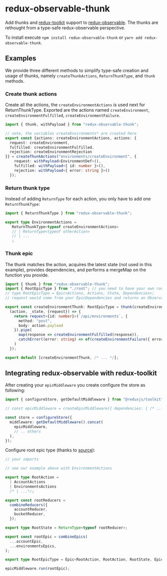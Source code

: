 # redux-observable-thunk
Add thunks and [redux-toolkit](https://redux-toolkit.js.org/) support to [redux-observable](https://redux-observable.js.org/). The thunks are rethought from a type-safe redux-observable perspective.

To install execute `npm install redux-observable-thunk` or `yarn add redux-observable-thunk`.

## Examples

We provide three different methods to simplify type-safe creation and usage of thunks, namely `createThunkActions`, `ReturnThunkType`, and `thunk` methods.

### Create thunk actions
Create all the actions, the `createEnvironmentActions` is used next for ReturnThunkType. Exported are the actions named `createEnvironment`, `createEnvironmentFulfilled`, `createEnvironmentFailure`.
```typescript
import { thunk, withPayload } from "redux-observable-thunk";

// note, the variables createEnvironments* are created here
export const {actions: createEnvironmentActions, actions: {
  request: createEnvironment, 
  fulfilled: createEnvironmentFulfilled, 
  rejection: createEnvironmentRejection
}} = createThunkActions("environments/createEnvironment", {
    request: withPayload<EnvironmentDef>(),
    fulfilled: withPayload<{ id: number }>(),
    rejection: withPayload<{ error: string }>()
  });
```

### Return thunk type
Instead of adding `ReturnType` for each action, you only have to add one `ReturnThunkType`:
```typescript
import { ReturnThunkType } from "redux-observable-thunk";

export type EnvironmentActions = 
   ReturnThunkType<typeof createEnvironmentActions>
   // | ReturnType<typeof otherAction>
   // | ...
   ;
```

### Thunk epic
The thunk matches the action, acquires the latest state (not used in this example), provides dependencies, and performs a mergeMap on the function you provide.

```typescript
import { thunk } from "redux-observable-thunk";
import { RootEpicType } from "./root"; // you need to have your own root epic type:
// type RootEpicType = Epic<Actions, Actions, State, Dependencies>;
// request would come from your EpicDependencies and returns an Observable otherwise you need to add from() from rxjs to wrap a promise

export const createEnvironmentThunk: RootEpicType = thunk(createEnvironment.match,
  (action, _state, {request}) => {
    return request<{id: number}>(`/api/environments`, {
      method: "post",
      body: action.payload
    }).pipe(
      map(response => createEnvironmentFulfilled(response)),
      catchError((error: string) => of(createEnvironmentFailure({ error })))
    )
  });

export default [createEnvironmentThunk, /* ... */];
```

## Integrating redux-observable with redux-toolkit

After creating your `epicMiddleware` you create configure the store as following:
```typescript
import { configureStore, getDefaultMiddleware } from "@reduxjs/toolkit";

// const epicMiddleware = createEpicMiddleware({ dependencies: { /* ... */ }});

const store = configureStore({
  middleware: getDefaultMiddleware().concat(
    epicMiddleware,
    // .. others
  ),
});
```

Configure root epic type (thanks to [source](https://github.com/redux-observable/redux-observable/issues/706#issue-551917922)):
```typescript
// your imports

// see our example above with EnvironmentActions

export type RootAction =
  | AccountActions
  | EnvironmentsActions
  /* | ...*/;

export const rootReducers =
  combineReducers({
    accountReducer,
    bucketReducer,
  });

export type RootState = ReturnType<typeof rootReducer>;

export const rootEpic = combineEpics(
  ...accountEpic,
  ...environmentsEpics,
);

export type RootEpicType = Epic<RootAction, RootAction, RootState, EpicDependencies>;

epicMiddleware.run(rootEpic);
```